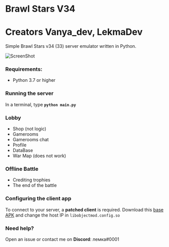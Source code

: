 # Brawl Stars V34

# Creators Vanya_dev, LekmaDev

Simple Brawl Stars v34 (33) server emulator written in Python.

![ScreenShot](https://media.discordapp.net/attachments/933065129241755718/1011324536022630410/Screenshot_20220822_232047.jpg) 

### Requirements:
- Python 3.7 or higher

### Running the server
In a terminal, type __`python main.py`__

### Lobby
- Shop (not logic)
- Gamerooms
- Gamerooms chat
- Profile
- DataBase
- War Map (does not work)

### Offline Battle
- Crediting trophies
- The end of the battle

### Configuring the client app
To connect to your server, a **patched client** is required. 
Download this [base APK](https://drive.google.com/file/d/1j9TY8vYNWJyHA-7YK15NRXszCMrpzae0/view?usp=sharing) and change the host IP in `libobjectmod.config.so`

### Need help?
Open an issue or contact me on **Discord**: лемка#0001
